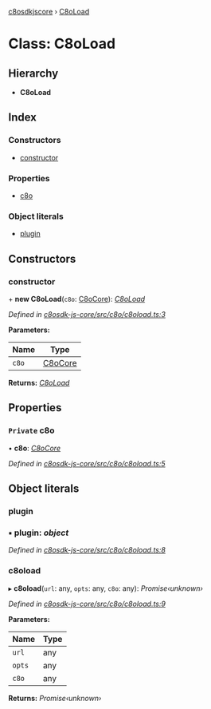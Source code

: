 [c8osdkjscore](../README.md) › [C8oLoad](c8oload.md)

# Class: C8oLoad

## Hierarchy

* **C8oLoad**

## Index

### Constructors

* [constructor](c8oload.md#constructor)

### Properties

* [c8o](c8oload.md#private-c8o)

### Object literals

* [plugin](c8oload.md#plugin)

## Constructors

###  constructor

\+ **new C8oLoad**(`c8o`: [C8oCore](c8ocore.md)): *[C8oLoad](c8oload.md)*

*Defined in [c8osdk-js-core/src/c8o/c8oload.ts:3](https://github.com/convertigo/c8osdk-angular/blob/a9907e2/src/c8o/c8oload.ts#L3)*

**Parameters:**

Name | Type |
------ | ------ |
`c8o` | [C8oCore](c8ocore.md) |

**Returns:** *[C8oLoad](c8oload.md)*

## Properties

### `Private` c8o

• **c8o**: *[C8oCore](c8ocore.md)*

*Defined in [c8osdk-js-core/src/c8o/c8oload.ts:5](https://github.com/convertigo/c8osdk-angular/blob/a9907e2/src/c8o/c8oload.ts#L5)*

## Object literals

###  plugin

### ▪ **plugin**: *object*

*Defined in [c8osdk-js-core/src/c8o/c8oload.ts:8](https://github.com/convertigo/c8osdk-angular/blob/a9907e2/src/c8o/c8oload.ts#L8)*

###  c8oload

▸ **c8oload**(`url`: any, `opts`: any, `c8o`: any): *Promise‹unknown›*

*Defined in [c8osdk-js-core/src/c8o/c8oload.ts:9](https://github.com/convertigo/c8osdk-angular/blob/a9907e2/src/c8o/c8oload.ts#L9)*

**Parameters:**

Name | Type |
------ | ------ |
`url` | any |
`opts` | any |
`c8o` | any |

**Returns:** *Promise‹unknown›*

